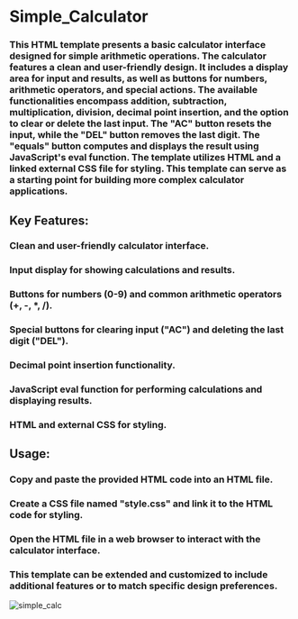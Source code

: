 # Simple_Calculator
### This HTML template presents a basic calculator interface designed for simple arithmetic operations. The calculator features a clean and user-friendly design. It includes a display area for input and results, as well as buttons for numbers, arithmetic operators, and special actions. The available functionalities encompass addition, subtraction, multiplication, division, decimal point insertion, and the option to clear or delete the last input. The "AC" button resets the input, while the "DEL" button removes the last digit. The "equals" button computes and displays the result using JavaScript's eval function. The template utilizes HTML and a linked external CSS file for styling. This template can serve as a starting point for building more complex calculator applications.
## Key Features:

### Clean and user-friendly calculator interface.
### Input display for showing calculations and results.
### Buttons for numbers (0-9) and common arithmetic operators (+, -, *, /).
### Special buttons for clearing input ("AC") and deleting the last digit ("DEL").
### Decimal point insertion functionality.
### JavaScript eval function for performing calculations and displaying results.
### HTML and external CSS for styling.
## Usage:

### Copy and paste the provided HTML code into an HTML file.
### Create a CSS file named "style.css" and link it to the HTML code for styling.
### Open the HTML file in a web browser to interact with the calculator interface.
### This template can be extended and customized to include additional features or to match specific design preferences.

![simple_calc](https://github.com/hk-harikrishna/Simple_Calculator/assets/126389081/50ab91ca-9edd-4987-9f4b-38fad1ddb34b)

